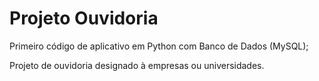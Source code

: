 # Projeto Ouvidoria
 Primeiro código de aplicativo em Python com Banco de Dados (MySQL);
 
 Projeto de ouvidoria designado à empresas ou universidades.
